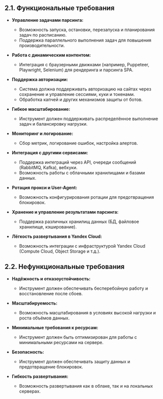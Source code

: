 ## 2.1. Функциональные требования

- **Управление задачами парсинга:**
  - Возможность запуска, остановки, перезапуска и планирования задач по расписанию.
  - Поддержка параллельного выполнения задач для повышения производительности.

- **Работа с динамическим контентом:**
  - Интеграция с браузерными движками (например, Puppeteer, Playwright, Selenium) для рендеринга и парсинга SPA.

- **Поддержка авторизации:**
  - Система должна поддерживать авторизацию на сайтах через сохранение и управление сессиями, куки и токенами.
  - Обработка капчей и других механизмов защиты от ботов.

- **Гибкое масштабирование:**
  - Инструмент должен поддерживать распределённое выполнение задач и балансировку нагрузки.

- **Мониторинг и логирование:**
  - Сбор метрик, логирование ошибок, настройка алертов.

- **Интеграция с другими сервисами:**
  - Поддержка интеграций через API, очереди сообщений (RabbitMQ, Kafka), вебхуки.
  - Возможность работы с облачными хранилищами и базами данных.

- **Ротация прокси и User-Agent:**
  - Возможность конфигурирования ротации для предотвращения блокировок.

- **Хранение и управление результатами парсинга:**
  - Поддержка различных хранилищ данных (БД, файловое хранилище, кэширование).

- **Лёгкость развертывания в Yandex Cloud:**
  - Возможность интеграции с инфраструктурой Yandex Cloud (Compute Cloud, Object Storage и т.д.).

## 2.2. Нефункциональные требования

- **Надёжность и отказоустойчивость:**
  - Инструмент должен обеспечивать бесперебойную работу и восстановление после сбоев.

- **Масштабируемость:**
  - Возможность масштабирования в условиях высокой нагрузки и роста объёмов данных.

- **Минимальные требования к ресурсам:**
  - Инструмент должен быть оптимизирован для работы с минимальными ресурсами на сервере.

- **Безопасность:**
  - Инструмент должен обеспечивать защиту данных и предотвращение блокировок.

- **Гибкость развертывания:**
  - Возможность развертывания как в облаке, так и на локальных серверах.


